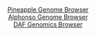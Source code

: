 <div id="Pineapple_Genome_Browser" align="center">
  <a href="https://ink-blot.github.io/?sessionURL=blob:zZJdb5swGEb_i6VWm0TAfIWAVE00323WtElo1FQVcsAQJ2Az2wlNovz3edWm3axSc7FpEhfmlcHPc3yOYIe5IIyCAFi66eqmCTQgVqyeorIq8B0qsQBBhgqBNcBxhjmmCQbBEWRISBRNRurLlZSVCAyDyKpRIpozXdg6KtGBUVQLPWGl0WZFgZaMI8m4MK452jGD5LtGjZeoqnR1tq27RookMlBRrRgVzKgwzeNa_S_.NYpzTFmJ43JbSPIWIFZ5VMZUz9CXcD4NkwQLcYv3w_QqvB2Gj3Y3WvSb7UU0Hsyj5vxySnKK5JbjK.9hPJ5eWL3ZwkpuvLGYjZ1w7dC7VU.MxIXduey.VoRjcWV6ZsuxHNf0FBpCU_z6P7VWDzmzeRSiC.u66K6Ho5ECINozO7_308e.eGo_0fe6nzRQsGSrbADJinuBCTUbNjXXajZ.LM2WBqGvCHFGQPD8ogHJUbJR25.PQO4r5QwQ.Nv2TR8NMJ5iDoKGD6Fn.r7lOp4Dfd88aUew5cXfw9uLJr4HrdCymnFGCqmETmNBK6EjSvVdkun54Uye_axTD9yN1UuWXye403mUfoRrL.948I8sW6q_OvrtClXRjyT6J.Z9JIgul.fqdhgqydLDvTNjBziHk_VmNspbgxFNo87Du4DOg5MxXiKp9quJev3p2w5xgqhUgx0RZEkKIvdzxZHVIDAtW2kLElYw5SHg.fIT1KBmuvDzbz3t08vpOw--">Pineapple Genome Browser</a>
</div>
<div id="Alphonso_Genome_Browser" align="center">
  <a href="https://ink-blot.github.io/?sessionURL=blob:zZJra9swGIX_i6BlA8eWb0lsCMPtkqzrbW2aJm0pRrZlR6stuZJiNwn573sbNvZlhebDxkAS0osu5xw9G9RQqZjgKESOafumbSMDqYVoJ6SqS3pBKqpQmJNSUQNJmlNJeUpRuEE5UZpMr8_g5ELrWoWWxXTdqQgvhKlck1RkLThplZmKyjoWZUkSIYkWUllHkjTCYkXTaWlC6tqEt13TtzKiiUXKeiG4ElZNeRG3cF_8qxQXlIuKxtWy1GwnIAY9oDEzc_Ipmk2iNKVKndLVSTaITk.iW3c4vR93j..nl19m0.7scMIKTvRS0sGJPHCOvq_99N6rxPMNLEbNZH6cHzij1Luel.2B._lw.FIzSdXA7tl9z_F83Id4GM_oy__kHBrb0_1ZBobTbFTiIRiuXjuGivf1SvX6ydW3o3r4hv.tgUqRLoEKlC5kL7Sx4eKu4TvdzuvU7hsYB5CSFAyFD48G0pKkT7D9YYP0qgZ2kKLPyx1GBhIyoxKFnQDjnh0Eju_1PBwE9tbYoKUs_17Eo.l10MNO5DjdOGelBrCzWPFamYRzs0lzs1jvmSmEeDeHAYtxO.tXkzrz8.xiPHxa4tuLtXiTJ3h.95Vg9j2q_gmB7xFi6mRf7E7vpmeL8yhpmE_ymo8jerkC7LL.zbw5_2NAryjtF04uZEU07IcKLH8y1xDJCNdQaJhiCSuZXs0gR9Gi0HZcQBelohTAIpJF8gEb2LB9_PE3ou72cfsD">Alphonso Genome Browser</a>
</div>


<div id="DAF_Genomics_Browser" align="center">
  <a href="">DAF Genomics Browser</a>
</div>
